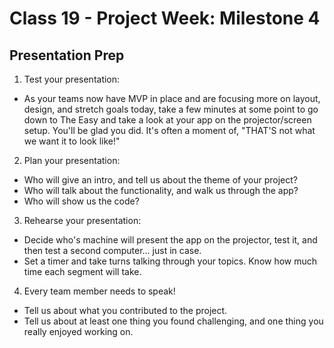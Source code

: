 # Class 19 -  Project Week: Milestone 4
## Presentation Prep

1. Test your presentation:
 * As your teams now have MVP in place and are focusing more on layout, design, and stretch goals today, take a few minutes at some point to go down to The Easy and take a look at your app on the projector/screen setup. You'll be glad you did. It's often a moment of, "THAT'S not what we want it to look like!"

2. Plan your presentation:
 * Who will give an intro, and tell us about the theme of your project?
 * Who will talk about the functionality, and walk us through the app?
 * Who will show us the code? 

3. Rehearse your presentation:
 * Decide who's machine will present the app on the projector, test it, and then test a second computer… just in case.
 * Set a timer and take turns talking through your topics. Know how much time each segment will take.

4. Every team member needs to speak!
 * Tell us about what you contributed to the project.
 * Tell us about at least one thing you found challenging, and one thing you really enjoyed working on.

